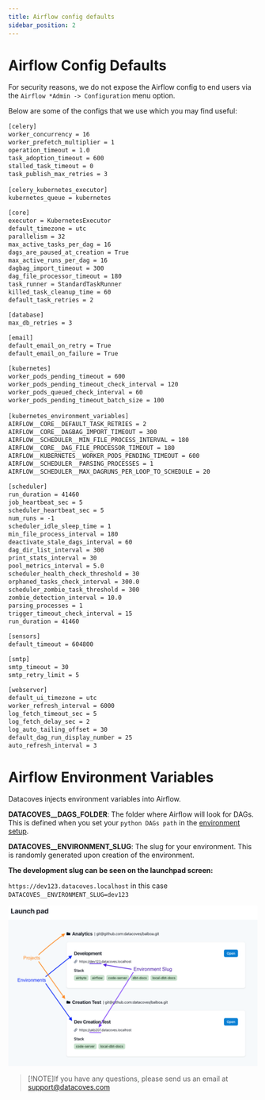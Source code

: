 ```yaml
---
title: Airflow config defaults
sidebar_position: 2
---
```


# Airflow Config Defaults

For security reasons, we do not expose the Airflow config to end users via the `Airflow *Admin -> Configuration` menu option. 

Below are some of the configs that we use which you may find useful:

```
[celery]
worker_concurrency = 16
worker_prefetch_multiplier = 1
operation_timeout = 1.0
task_adoption_timeout = 600
stalled_task_timeout = 0
task_publish_max_retries = 3

[celery_kubernetes_executor]
kubernetes_queue = kubernetes
```
```
[core]
executor = KubernetesExecutor
default_timezone = utc
parallelism = 32
max_active_tasks_per_dag = 16
dags_are_paused_at_creation = True
max_active_runs_per_dag = 16
dagbag_import_timeout = 300
dag_file_processor_timeout = 180
task_runner = StandardTaskRunner
killed_task_cleanup_time = 60
default_task_retries = 2
```
```
[database]
max_db_retries = 3
```
```
[email]
default_email_on_retry = True
default_email_on_failure = True
```
```
[kubernetes]
worker_pods_pending_timeout = 600
worker_pods_pending_timeout_check_interval = 120
worker_pods_queued_check_interval = 60
worker_pods_pending_timeout_batch_size = 100

[kubernetes_environment_variables]
AIRFLOW__CORE__DEFAULT_TASK_RETRIES = 2
AIRFLOW__CORE__DAGBAG_IMPORT_TIMEOUT = 300
AIRFLOW__SCHEDULER__MIN_FILE_PROCESS_INTERVAL = 180
AIRFLOW__CORE__DAG_FILE_PROCESSOR_TIMEOUT = 180
AIRFLOW__KUBERNETES__WORKER_PODS_PENDING_TIMEOUT = 600
AIRFLOW__SCHEDULER__PARSING_PROCESSES = 1
AIRFLOW__SCHEDULER__MAX_DAGRUNS_PER_LOOP_TO_SCHEDULE = 20
```
```
[scheduler]
run_duration = 41460
job_heartbeat_sec = 5
scheduler_heartbeat_sec = 5
num_runs = -1
scheduler_idle_sleep_time = 1
min_file_process_interval = 180
deactivate_stale_dags_interval = 60
dag_dir_list_interval = 300
print_stats_interval = 30
pool_metrics_interval = 5.0
scheduler_health_check_threshold = 30
orphaned_tasks_check_interval = 300.0
scheduler_zombie_task_threshold = 300
zombie_detection_interval = 10.0
parsing_processes = 1
trigger_timeout_check_interval = 15
run_duration = 41460
```
```
[sensors]
default_timeout = 604800
```
```
[smtp]
smtp_timeout = 30
smtp_retry_limit = 5
```
```
[webserver]
default_ui_timezone = utc
worker_refresh_interval = 6000
log_fetch_timeout_sec = 5
log_fetch_delay_sec = 2
log_auto_tailing_offset = 30
default_dag_run_display_number = 25
auto_refresh_interval = 3
```
# Airflow Environment Variables

Datacoves injects environment variables into Airflow.

**DATACOVES__DAGS_FOLDER**: The folder where Airflow will look for DAGs. This is defined when you set your `python DAGs path` in the [environment setup](how-tos/datacoves/how_to_environments.md#services-configuration).

**DATACOVES__ENVIRONMENT_SLUG**: The slug for your environment. This is randomly generated upon creation of the environment.

**The development slug can be seen on the launchpad screen:**

`https://dev123.datacoves.localhost` in this case `DATACOVES__ENVIRONMENT_SLUG=dev123`


![Launch Pad](../admin-menu/assets/launchpad_environments_projects.png)

>[!NOTE]If you have any questions, please send us an email at support@datacoves.com
